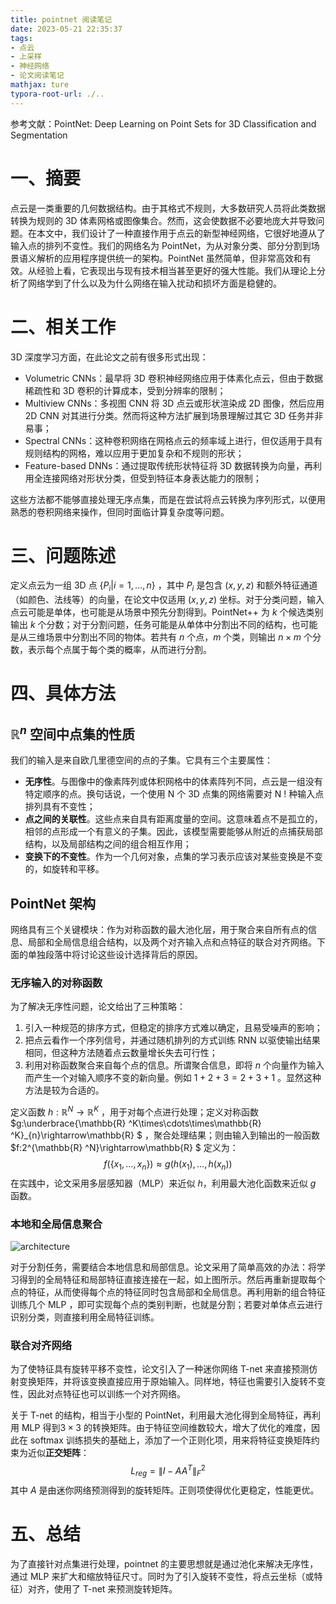 ```yaml
---
title: pointnet 阅读笔记
date: 2023-05-21 22:35:37
tags:
- 点云 
- 上采样 
- 神经网络
- 论文阅读笔记
mathjax: ture
typora-root-url: ./..
---
```


参考文献：PointNet: Deep Learning on Point Sets for 3D Classification and Segmentation

# 一、摘要

点云是一类重要的几何数据结构。由于其格式不规则，大多数研究人员将此类数据转换为规则的 3D 体素网格或图像集合。然而，这会使数据不必要地庞大并导致问题。在本文中，我们设计了一种直接作用于点云的新型神经网络，它很好地遵从了输入点的排列不变性。我们的网络名为 PointNet，为从对象分类、部分分割到场景语义解析的应用程序提供统一的架构。PointNet 虽然简单，但非常高效和有效。从经验上看，它表现出与现有技术相当甚至更好的强大性能。我们从理论上分析了网络学到了什么以及为什么网络在输入扰动和损坏方面是稳健的。

<!--more-->

# 二、相关工作

3D 深度学习方面，在此论文之前有很多形式出现：

- Volumetric CNNs：最早将 3D 卷积神经网络应用于体素化点云，但由于数据稀疏性和 3D 卷积的计算成本，受到分辨率的限制；
- Multiview CNNs：多视图 CNN 将 3D 点云或形状渲染成 2D 图像，然后应用 2D CNN 对其进行分类。然而将这种方法扩展到场景理解过其它 3D 任务并非易事；
- Spectral CNNs：这种卷积网络在网格点云的频率域上进行，但仅适用于具有规则结构的网格，难以应用于更加复杂和不规则的形状；
- Feature-based DNNs：通过提取传统形状特征将 3D 数据转换为向量，再利用全连接网络对形状分类，但受到特征本身表达能力的限制；

这些方法都不能够直接处理无序点集，而是在尝试将点云转换为序列形式，以便用熟悉的卷积网络来操作，但同时面临计算复杂度等问题。

# 三、问题陈述

定义点云为一组 3D 点 $\{ P_i|i=1,\dots,n \}$ ，其中 $P_i$ 是包含 $(x,y,z)$ 和额外特征通道（如颜色、法线等）的向量，在论文中仅适用 $(x,y,z)$ 坐标。对于分类问题，输入点云可能是单体，也可能是从场景中预先分割得到。PointNet++ 为 $k$ 个候选类别输出 $k$ 个分数；对于分割问题，任务可能是从单体中分割出不同的结构，也可能是从三维场景中分割出不同的物体。若共有 $n$ 个点，$m$ 个类，则输出 $n\times m$ 个分数，表示每个点属于每个类的概率，从而进行分割。

# 四、具体方法

## $\mathbb{R} ^n$ 空间中点集的性质

我们的输入是来自欧几里德空间的点的子集。它具有三个主要属性： 

- **无序性**。与图像中的像素阵列或体积网格中的体素阵列不同，点云是一组没有特定顺序的点。换句话说，一个使用 N 个 3D 点集的网络需要对 N ! 种输入点排列具有不变性；
- **点之间的关联性**。这些点来自具有距离度量的空间。这意味着点不是孤立的，相邻的点形成一个有意义的子集。因此，该模型需要能够从附近的点捕获局部结构，以及局部结构之间的组合相互作用；
- **变换下的不变性**。作为一个几何对象，点集的学习表示应该对某些变换是不变的，如旋转和平移。

## PointNet 架构

网络具有三个关键模块：作为对称函数的最大池化层，用于聚合来自所有点的信息、局部和全局信息组合结构，以及两个对齐输入点和点特征的联合对齐网络。下面的单独段落中将讨论这些设计选择背后的原因。

### 无序输入的对称函数

为了解决无序性问题，论文给出了三种策略：

1. 引入一种规范的排序方式，但稳定的排序方式难以确定，且易受噪声的影响；
2. 把点云看作一个序列信号，并通过随机排列的方式训练 RNN 以驱使输出结果相同，但这种方法随着点云数量增长失去可行性；
3. 利用对称函数聚合来自每个点的信息。所谓聚合信息，即将 $n$ 个向量作为输入而产生一个对输入顺序不变的新向量。例如 $1+2+3 = 2+3 +1$ 。显然这种方法是较为合适的。

定义函数 $h:\mathbb{R} ^N \rightarrow \mathbb{R} ^K$ ，用于对每个点进行处理；定义对称函数 $g:\underbrace{\mathbb{R} ^K\times\cdots\times\mathbb{R} ^K}_{n}\rightarrow\mathbb{R} $ ，聚合处理结果；则由输入到输出的一般函数 $f:2^{\mathbb{R} ^N}\rightarrow\mathbb{R} $ 定义为：  
$$
f(\{x_1,\dots,x_n\}) \approx g(h(x_1),\dots ,h(x_n))
$$
在实践中，论文采用多层感知器（MLP）来近似 $h$，利用最大池化函数来近似 $g$ 函数。

### 本地和全局信息聚合

![architecture](architecture.jpg)

对于分割任务，需要结合本地信息和局部信息。论文采用了简单高效的办法：将学习得到的全局特征和局部特征直接连接在一起，如上图所示。然后再重新提取每个点的特征，从而使得每个点的特征同时包含局部和全局信息。再利用新的组合特征训练几个 MLP ，即可实现每个点的类别判断，也就是分割；若要对单体点云进行识别分类，则直接利用全局特征训练。

### 联合对齐网络

为了使特征具有旋转平移不变性，论文引入了一种迷你网络 T-net 来直接预测仿射变换矩阵，并将该变换直接应用于原始输入。同样地，特征也需要引入旋转不变性，因此对点特征也可以训练一个对齐网络。

关于 T-net 的结构，相当于小型的 PointNet，利用最大池化得到全局特征，再利用 MLP 得到$3\times 3$ 的转换矩阵。由于特征空间维数较大，增大了优化的难度，因此在 softmax 训练损失的基础上，添加了一个正则化项，用来将特征变换矩阵约束为近似**正交矩阵**：
$$
L_{reg}=\| I-AA^T \|^2_F
$$
其中 $A$ 是由迷你网络预测得到的旋转矩阵。正则项使得优化更稳定，性能更优。

# 五、总结

为了直接针对点集进行处理，pointnet 的主要思想就是通过池化来解决无序性，通过 MLP 来扩大和缩放特征尺寸。同时为了引入旋转不变性，将点云坐标（或特征）对齐，使用了 T-net 来预测旋转矩阵。
